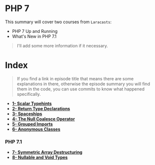# PHP 7

This summary will cover two courses from <code>Laracasts</code>:
* PHP 7 Up and Running
* What's New in PHP 7.1

> I'll add some more information if it necessary.

# Index
> If you find a link in episode title that means there are some explanations in there, otherwise the episode summary you will find them in the code, you can use commits to know what happened specifically.

* **[1- Scalar Typehints](docs/1-scalar-typehints.md)** <br>
* **[2- Return Type Declarations](docs/2-return-type-declarations.md)** <br>
* **[3- Spaceships](docs/3-spaceships.md)** <br>
* **[4- The Null Coalesce Operator](docs/4-null-coalesce-operator.md)** <br>
* **[5- Grouped Imports](docs/5-grouped-imports.md)** <br>
* **[6- Anonymous Classes](docs/6-anonymous-classes.md)** <br>
### PHP 7.1
* **[7- Symmetric Array Destructuring](docs/7-symmetric-array-destructuring.md)** <br>
* **[8- Nullable and Void Types](docs/8-nullable-void-types.md)** <br>
